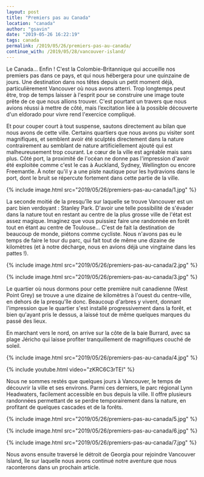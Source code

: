 ```yaml
---
layout: post
title: "Premiers pas au Canada"
location: "canada"
author: "gsavin"
date: "2019-05-26 16:22:19"
tags: canada
permalink: /2019/05/26/premiers-pas-au-canada/
continue_with: /2019/05/28/vancouver-island/
---
```

Le Canada... Enfin ! C'est la Colombie-Britannique qui accueille nos premiers pas dans ce pays, et qui nous hébergera pour une quinzaine de jours.  Une destination dans nos têtes depuis un petit moment déjà, particulièrement Vancouver où nous avons atterri. Trop longtemps peut être, trop de temps laisser à l'esprit pour se construire une image toute prête de ce que nous allions trouver. C'est pourtant un travers que nous avions réussi à mettre de côté, mais l’excitation liée à la possible découverte d'un eldorado pour vivre rend l'exercice compliqué.

Et pour couper court à tout suspense, sautons directement au bilan que nous avons de cette ville. Certains quartiers que nous avons pu visiter sont magnifiques, et semblent avoir été sculptés directement dans la nature contrairement au semblant de nature artificiellement ajouté qui est malheureusement trop courant. Le cœur de la ville est agréable mais sans plus. Côté port, la proximité de l'océan ne donne pas l'impression d'avoir été exploitée comme c'est le cas à Auckland, Sydney, Wellington ou encore Freemantle. À noter qu'il y a une piste nautique pour les hydravions dans le port, dont le bruit se répercute fortement dans cette partie de la ville.<br>

{% include image.html src="2019/05/26/premiers-pas-au-canada/1.jpg" %}

 La seconde moitié de la presqu'île sur laquelle se trouve Vancouver est  un parc bien verdoyant : Stanley Park. D'avoir une telle possibilité de  s'évader dans la nature tout en restant au centre de la plus grosse ville de l'état est assez magique. Imaginez que vous puissiez faire une randonnée en forêt tout en étant au centre de Toulouse... C'est de fait la destination de beaucoup de monde, piétons comme cycliste. Nous n'avons pas eu le temps de faire le tour du parc, qui fait tout de même une dizaine de kilomètres (et à notre décharge, nous en avions déjà une vingtaine dans les pattes !).

{% include image.html src="2019/05/26/premiers-pas-au-canada/2.jpg" %}

{% include image.html src="2019/05/26/premiers-pas-au-canada/3.jpg" %}

Le quartier où nous dormons pour cette première nuit canadienne (West Point Grey) se trouve a une dizaine de kilomètres à l'ouest du centre-ville, en dehors de la presqu'île donc. Beaucoup d'arbres y vivent, donnant l'impression que le quartier s'est installé progressivement dans la forêt, et bien qu'ayant pris le dessus, a laissé tout de même quelques marques du passé des lieux.

En marchant vers le nord, on arrive sur la côte de la baie Burrard, avec sa plage Jéricho qui laisse profiter tranquillement de magnifiques couché de soleil.

{% include image.html src="2019/05/26/premiers-pas-au-canada/4.jpg" %}

{% include youtube.html video="zKRC6C3rTEI" %}

Nous ne sommes restés que quelques jours à Vancouver, le temps de découvrir la ville et ses environs. Parmi ces derniers, le parc régional Lynn Headwaters, facilement accessible en bus depuis la ville. Il offre plusieurs randonnées permettant de se perdre temporairement dans la nature, en profitant de quelques cascades et de la forêts.

{% include image.html src="2019/05/26/premiers-pas-au-canada/5.jpg" %}

{% include image.html src="2019/05/26/premiers-pas-au-canada/6.jpg" %}

{% include image.html src="2019/05/26/premiers-pas-au-canada/7.jpg" %}

Nous avons ensuite traversé le détroit de Georgia pour rejoindre Vancouver Island, île sur laquelle nous avons continué notre aventure que nous raconterons dans un prochain article.
